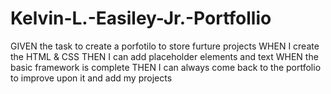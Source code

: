 # Kelvin-L.-Easiley-Jr.-Portfollio
 
GIVEN the task to create a porfotilo to store furture projects
WHEN I create the HTML & CSS
THEN I can add placeholder elements and text 
WHEN the basic framework is complete 
THEN I can always come back to the portfolio to improve upon it and add my projects

